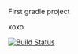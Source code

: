 First gradle project

xoxo

[![Build Status](https://travis-ci.org/synwix/test.svg?branch=main)](https://travis-ci.org/synwix/test)